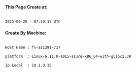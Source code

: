 
   
#### This Page Create at:

```bash

2025-06-28 - 07:59:15 UTC

```

#### Create By Machine:

```bash

Host Name : fv-az1391-717

platform  : Linux-6.11.0-1015-azure-x86_64-with-glibc2.39

Ip Local  : 10.1.0.15

```


